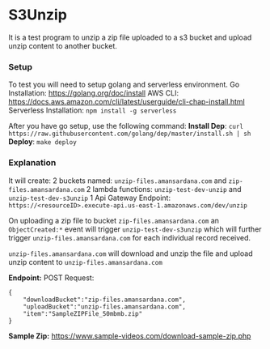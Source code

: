 # S3Unzip

It is a test program to unzip a zip file uploaded to a s3 bucket and upload unzip content to another bucket.

### Setup
To test you will need to setup golang and serverless environment.
Go Installation: https://golang.org/doc/install
AWS CLI: https://docs.aws.amazon.com/cli/latest/userguide/cli-chap-install.html
Serverless Installation: `npm install -g serverless`

After you have go setup, use the following command:
**Install Dep**:
`curl https://raw.githubusercontent.com/golang/dep/master/install.sh | sh`
**Deploy**:
`make deploy`

### Explanation
It will create:
2 buckets named: `unzip-files.amansardana.com` and `zip-files.amansardana.com`
2 lambda functions: `unzip-test-dev-unzip` and `unzip-test-dev-s3unzip`
1 Api Gateway Endpoint: `https://<resourceID>.execute-api.us-east-1.amazonaws.com/dev/unzip`

On uploading a zip file to bucket `zip-files.amansardana.com` an `ObjectCreated:*` event will trigger `unzip-test-dev-s3unzip`
which will further trigger `unzip-files.amansardana.com` for each individual record received.

`unzip-files.amansardana.com` will download and unzip the file and upload unzip content to `unzip-files.amansardana.com`

**Endpoint:**
POST Request:
```
{
    "downloadBucket":"zip-files.amansardana.com",
    "uploadBucket":"unzip-files.amansardana.com",
    "item":"SampleZIPFile_50mbmb.zip"
}
```

**Sample Zip:**
https://www.sample-videos.com/download-sample-zip.php

